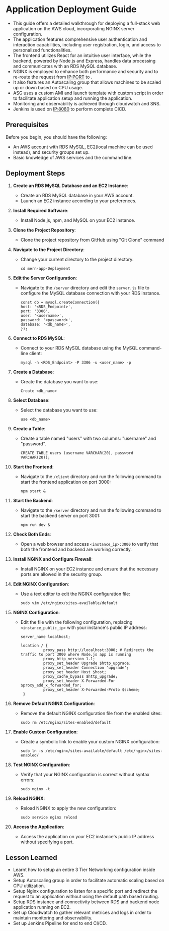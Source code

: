 # Application Deployment Guide

- This guide offers a detailed walkthrough for deploying a full-stack web application on the AWS cloud, incorporating NGINX server configuration.
- The application features comprehensive user authentication and interaction capabilities, including user registration, login, and access to personalized functionalities.
- The frontend utilizes React for an intuitive user interface, while the backend, powered by Node.js and Express, handles data processing and communicates with an RDS MySQL database.
- NGINX is employed to enhance both performance and security and to re-route the request from <IP:PORT> to <IP>.
- It also features an Autoscaling group that allows machines to be scaled up or down based on CPU usage.
- ASG uses a custom AMI and launch template with custom script in order to facilitate application setup and running the application.
- Monitoring and observability is achieved through cloudwatch and SNS.
- Jenkins is used on <IP:8080> to perform complete CICD.

## Prerequisites

Before you begin, you should have the following:

- An AWS account with RDS MySQL, EC2(local machine can be used instead), and security groups set up.
- Basic knowledge of AWS services and the command line.

## Deployment Steps

1. **Create an RDS MySQL Database and an EC2 Instance**:

   - Create an RDS MySQL database in your AWS account.
   - Launch an EC2 instance according to your preferences.

2. **Install Required Software**:

   - Install Node.js, npm, and MySQL on your EC2 instance.

3. **Clone the Project Repository**:

   - Clone the project repository from GitHub using "Git Clone" command

4. **Navigate to the Project Directory**:

   - Change your current directory to the project directory:
     ```
     cd mern-app-Deployment
     ```
     
5. **Edit the Server Configuration**:

   - Navigate to the `/server` directory and edit the `server.js` file to configure the MySQL database connection with your RDS instance.
     ```
     const db = mysql.createConnection({
     host: '<RDS_Endpoint>',
     port: '3306',
     user: '<username>',
     password: '<password>',
     database: '<db_name>',
     });
     ```

6. **Connect to RDS MySQL**:

   - Connect to your RDS MySQL database using the MySQL command-line client:
     ```
     mysql -h <RDS_Endpoint> -P 3306 -u <user_name> -p 
     ```
     
6. **Create a Database**:

   - Create the database you want to use:
     ```
     Create <db_name>
     ```

7. **Select Database**:

   - Select the database you want to use:
     ```
     use <db_name>
     ```

8. **Create a Table**:

   - Create a table named "users" with two columns: "username" and "password".
     ```
     CREATE TABLE users (username VARCHAR(20), password VARCHAR(20));
     ```

10. **Start the Frontend**:
    - Navigate to the `/client` directory and run the following command to start the frontend application on port 3000:
      ```
      npm start &
      ```

11. **Start the Backend**:

    - Navigate to the `/server` directory and run the following command to start the backend server on port 3001:
      ```
      npm run dev &
      ```

12. **Check Both Ends**:

    - Open a web browser and access `<instance_ip>:3000` to verify that both the frontend and backend are working correctly.

13. **Install NGINX and Configure Firewall**:

    - Install NGINX on your EC2 instance and ensure that the necessary ports are allowed in the security group.

14. **Edit NGINX Configuration**:

    - Use a text editor to edit the NGINX configuration file:
      ```
      sudo vim /etc/nginx/sites-available/default
      ```

15. **NGINX Configuration**:

    - Edit the file with the following configuration, replacing `<instance_public_ip>` with your instance's public IP address:
      ```
      server_name localhost;

      location / {
                proxy_pass http://localhost:3000; # Redirects the traffic to port 3000 where Node.js app is running
                proxy_http_version 1.1;
                proxy_set_header Upgrade $http_upgrade;
                proxy_set_header Connection 'upgrade';
                proxy_set_header Host $host;
                proxy_cache_bypass $http_upgrade;
                proxy_set_header X-Forwarded-For $proxy_add_x_forwarded_for;
                proxy_set_header X-Forwarded-Proto $scheme;
       }
      ```
16. **Remove Default NGINX Configuration**:

    - Remove the default NGINX configuration file from the enabled sites:
      ```
      sudo rm /etc/nginx/sites-enabled/default
      ```

17. **Enable Custom Configuration**:

    - Create a symbolic link to enable your custom NGINX configuration:
      ```
      sudo ln -s /etc/nginx/sites-available/default /etc/nginx/sites-enabled/
      ```

18. **Test NGINX Configuration**:

    - Verify that your NGINX configuration is correct without syntax errors:
      ```
      sudo nginx -t
      ```

19. **Reload NGINX**:

    - Reload NGINX to apply the new configuration:
      ```
      sudo service nginx reload
      ```

20. **Access the Application**:

    - Access the application on your EC2 instance's public IP address without specifying a port.

## Lesson Learned

- Learnt how to setup an entire 3 Tier Networking configuration inside AWS.
- Setup Autoscaling group in order to facilitate automatic scaling based on CPU utilization.
- Setup Nginx configuration to listen for a specific port and redirect the request to an application without using the default path based routing.
- Setup RDS instance and connectivity between RDS and backend node application running on EC2.
- Set up Cloudwatch to gather relevant metrices and logs in order to maintain monitoring and observability.
- Set up Jenkins Pipeline for end to end CI/CD.
